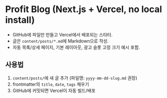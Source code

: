 # Profit Blog (Next.js + Vercel, no local install)
- GitHub에 파일만 만들고 Vercel에서 배포되는 스타터.
- 글은 `content/posts/*.md`에 Markdown으로 작성.
- 자동 목록/상세 페이지, 기본 레이아웃, 광고 슬롯 고정 크기 예시 포함.


## 사용법
1) `content/posts/`에 새 글 추가 (파일명: `yyyy-mm-dd-slug.md` 권장)
2) frontmatter의 `title`, `date`, `tags` 채우기
3) GitHub에 커밋되면 Vercel이 자동 빌드/배포

